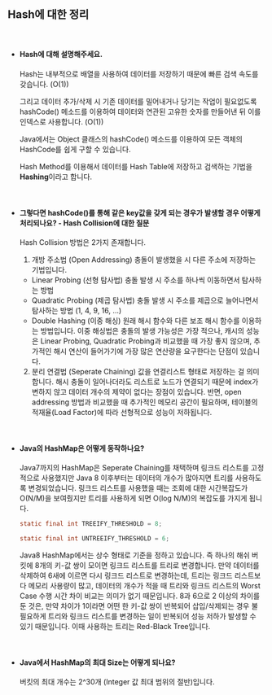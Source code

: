 ## Hash에 대한 정리

<br>

- #### Hash에 대해 설명해주세요.
  
  Hash는 내부적으로 배열을 사용하여 데이터를 저장하기 때문에 빠른 검색 속도를 갖습니다. (O(1))

  그리고 데이터 추가/삭제 시 기존 데이터를 밀어내거나 당기는 작업이 필요없도록 hashCode() 메소드를 이용하여 데이터와 연관된 고유한 숫자를 만들어낸 뒤 이를 인덱스로 사용합니다. (O(1))

  Java에서는 Object 클래스의 hashCode() 메소드를 이용하여 모든 객체의 HashCode를 쉽게 구할 수 있습니다. 

  Hash Method를 이용해서 데이터를 Hash Table에 저장하고 검색하는 기법을 **Hashing**이라고 합니다.

<br>

- #### 그렇다면 hashCode()를 통해 같은 key값을 갖게 되는 경우가 발생할 경우 어떻게 처리되나요? - Hash Collision에 대한 질문

  Hash Collision 방법은 2가지 존재합니다.

  1) 개방 주소법 (Open Addressing)
  충돌이 발생했을 시 다른 주소에 저장하는 기법입니다.

  - Linear Probing (선형 탐사법)
    충돌 발생 시 주소를 하나씩 이동하면서 탐사하는 방법
  - Quadratic Probing (제곱 탐사법)
    충돌 발생 시 주소를 제곱으로 늘어나면서 탐사하는 방법 (1, 4, 9, 16, ...)
  - Double Hashing (이중 해싱)
     원래 해시 함수와 다른 보조 해시 함수를 이용하는 방법입니다. 이중 해싱법은 충돌의 발생 가능성은 가장 적으나, 캐시의 성능은 Linear Probing, Quadratic Probing과 비교했을 때 가장 좋지 않으며, 추가적인 해시 연산이 들어가기에 가장 많은 연산량을 요구한다는 단점이 있습니다.

  2) 분리 연결법 (Seperate Chaining)
  값을 연결리스트 형태로 저장하는 걸 의미합니다. 해시 충돌이 일어나더라도 리스트로 노드가 연결되기 때문에 index가 변하지 않고 데이터 개수의 제약이 없다는 장점이 있습니다. 반면, open addressing 방법과 비교했을 때 추가적인 메모리 공간이 필요하며, 테이블의 적재율(Load Factor)에 따라 선형적으로 성능이 저하됩니다.

<br>

- #### Java의 HashMap은 어떻게 동작하나요?

  Java7까지의 HashMap은 Seperate Chaining를 채택하며 링크드 리스트를 고정적으로 사용했지만 Java 8 이후부터는 데이터의 개수가 많아지면 트리를 사용하도록 변경되었습니다. 링크드 리스트를 사용했을 때는 조회에 대한 시간복잡도가 O(N/M)을 보여줬지만 트리를 사용하게 되면 O(log N/M)의 복잡도를 가지게 됩니다. 
  
  ```Java
  static final int TREEIFY_THRESHOLD = 8;

  static final int UNTREEIFY_THRESHOLD = 6;
  ```

  Java8 HashMap에서는 상수 형태로 기준을 정하고 있습니다. 즉 하나의 해쉬 버킷에 8개의 키-값 쌍이 모이면 링크드 리스트를 트리로 변경합니다. 만약 데이터를 삭제하여 6새에 이르면 다시 링크드 리스트로 변경하는데, 트리는 링크드 리스트보다 메모리 사용량이 많고,  데이터의 개수가 적을 때 트리와 링크드 리스트의 Worst Case 수행 시간 차이 비교는 의미가 없기 때문입니다. 8과 6으로 2 이상의 차이를 둔 것은, 만약 차이가 1이라면 어떤 한 키-값 쌍이 반복되어 삽입/삭제되는 경우 불필요하게 트리와 링크드 리스트를 변경하는 일이 반복되어 성능 저하가 발생할 수 있기 때문입니다. 이때 사용하는 트리는 Red-Black Tree입니다.

<br>

- #### Java에서 HashMap의 최대 Size는 어떻게 되나요?

  버킷의 최대 개수는 2^30개 (Integer 값 최대 범위의 절반)입니다.

<br>